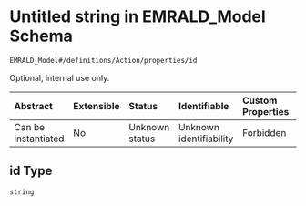 # Untitled string in EMRALD\_Model Schema

```txt
EMRALD_Model#/definitions/Action/properties/id
```

Optional, internal use only.

| Abstract            | Extensible | Status         | Identifiable            | Custom Properties | Additional Properties | Access Restrictions | Defined In                                                                                    |
| :------------------ | :--------- | :------------- | :---------------------- | :---------------- | :-------------------- | :------------------ | :-------------------------------------------------------------------------------------------- |
| Can be instantiated | No         | Unknown status | Unknown identifiability | Forbidden         | Allowed               | none                | [EMRALD\_JsonSchemaV3\_0.json\*](../../out/EMRALD_JsonSchemaV3_0.json "open original schema") |

## id Type

`string`
